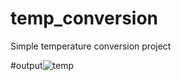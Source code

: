 # temp_conversion
Simple temperature conversion project

#output![temp](https://user-images.githubusercontent.com/101444030/164105469-3af7bd5b-0887-43f7-914d-86775091f425.png)
